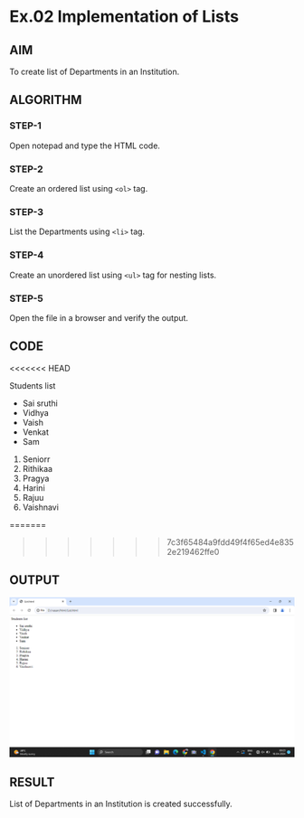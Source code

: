 # Ex.02 Implementation of Lists
## AIM
  To create list of Departments in an Institution.

## ALGORITHM
### STEP-1
  Open notepad and type the HTML code.

### STEP-2
  Create an ordered list using ```<ol>``` tag.

### STEP-3
  List the Departments using ```<li>``` tag.

### STEP-4
  Create an unordered list using ```<ul>``` tag for nesting lists.

### STEP-5
  Open the file in a browser and verify the output.
  
## CODE
<<<<<<< HEAD
<html>
    <head>
        Students list 
    </head>
    <body>
        <ul>
            <li> Sai sruthi </li>
            <li> Vidhya </li>
            <li> Vaish </li>
            <li> Venkat </li>
            <li> Sam </li>
        </ul>
        <ol>
            <li> Seniorr </li>
            <li> Rithikaa </li>
            <li> Pragya </li> 
            <li> Harini </li>
            <li> Rajuu </li>
            <li> Vaishnavi </li>
          </ol>
    </body>
            
            
        
  
</html>
=======
    
>>>>>>> 7c3f65484a9fdd49f4f65ed4e8352e219462ffe0

## OUTPUT
![alt text](<Screenshot 2024-04-16 092358.png>)



## RESULT
  List of Departments in an Institution is created successfully.

